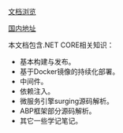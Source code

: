 [文档浏览](https://wjkang.github.io/NetCore-Turorial/#/)

[国内地址](https://jaycewu.gitee.io/netcore-turorial/#/)

本文档包含.NET CORE相关知识：

* 基本构建与发布。
* 基于Docker镜像的持续化部署。
* 中间件。
* 依赖注入。
* 微服务引擎surging源码解析。
* ABP框架部分源码解析。
* 其它一些学记笔记。



